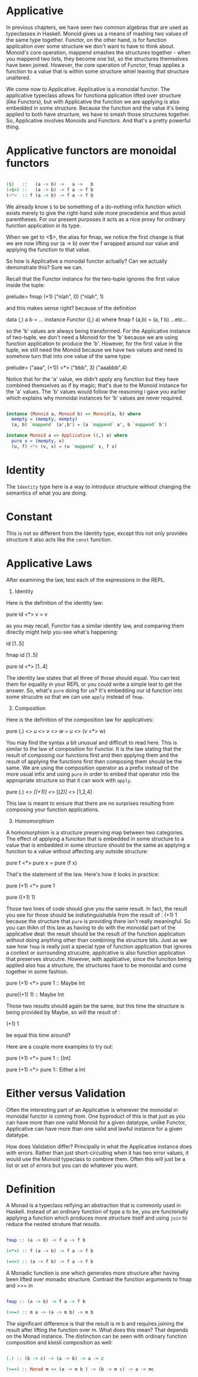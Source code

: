# Applicative

In previous chapters, we have seen two common algebras that are used as
typeclasses in Haskell. Monoid gives us a means of mashing two values of the
same type together. Functor, on the other hand, is for function application
over some structure we don't want to have to think about. Monoid's core
operation, mappend smashes the structures together - when you mappend two
lists, they become one list, so the structures themselves have been joined.
However, the core operation of Functor, fmap applies a function to a value that
is within some structure whiel leaving that structure unaltered.

We come now to Applicative. Applicative is a monoidal functor. The applicative
typeclass allows for functiona pplication lifted over structure (like
Functors), but with Applicative the function we are applying is also embedded
in some structure. Because the function and the value it's being applied to
both have structure, we have to smash those structures together. So,
Applicative involves Monoids and Functors. And that's a pretty powerful thing.
 
# Applicative functors are monoidal functors

```haskell

($)   ::   (a -> b) ->   a ->   b
(<$>) ::   (a -> b) -> f a -> f b
(<*>  :: f (a -> b) -> f a -> f b

```

We already know `$` to be something of a do-nothing infix function which exists
merely to give the right-hand side more precedence and thus avoid parentheses.
For our present purposes it acts as a nice proxy for ordinary function
application in its type.

When we get to <$>, the alias for fmap, we notice the first change is that we
are now lifting our (a -> b) over the f wrapped around our value and applying
the function to that value.

So how is Applicative a monodal functor actually? Can we actually demonstrate
this? Sure we can.

Recall that the Functor instance for the two-tuple ignores the first value
inside the tuple:

prelude> fmap (+1) ("nlah", 0)
("nlah", 1)

and this makes sense right? because of the definition

data (,) a b = ...
instance Functor ((,) a) where
  fmap f (a,b) = (a, f b)
...etc...


so the 'b' values are always being transformed. For the Applicative instance of
two-tuple, we don't need a Monoid for the 'b' because we are using function
application to produce the 'b'. However, for the first value in the tuple, we
still need the Monoid because we have two values and need to somehow turn that
into one value of the same type:

prelude> ("aaa", (+1)) <*> ("bbb", 3)
("aaabbb",4)

Notice that for the 'a' value, we didn't apply any function but they have
combined themselves as if by magic; that's due to the Monoid instance for the
'a' values. The 'b' values would follow the reasoning i gave you earlier which
explains why monoidal instances for 'b' values are never required.


```haskell

instance (Monoid a, Monoid b) => Monoid(a, b) where
  mempty = (mempty, mempty)
  (a, b) `mappend` (a',b') = (a `mappend` a', b `mappend` b')

instance Monoid a => Applicative ((,) a) where
  pure x = (mempty, x)
  (u, f) <*> (v, x) = (u `mappend` v, f x)

```

# Identity

The `Identity` type here is a way to introduce structure without changing the
semantics of what you are doing. 

# Constant

This is not so different from the Identity type, except this not only provides
structure it also acts like the `const` function. 

# Applicative Laws

After examining the law, test each of the expressions in the REPL.

1. Identity

Here is the definition of the identity law:

pure id <*> v = v

as you may recall, Functor has a similar identity law, and comparing them
directly might help you see what's happening:

id [1..5]

fmap id [1..5]

pure id <*> [1..4]


The identity law states that all three of those should equal. You can test them
for equality in your REPL or you could write a simple test to get the answer.
So, what's `pure` doing for us? It's embedding our id function into some
strucutre so that we can use `apply` instead of `fmap`.

2. Composition

Here is the definition of the composition law for applicatives:

pure (.) <*> u <*> v <*> w = u <*> (v <*> w)

You may find the syntax a bit unusual and difficult to read here. This is
similar to the law of composition for Functor. It is the law stating that the
result of composing our functions first and then applying them and the result
of applying the functions first then composing them should be the same. We are
using the composition operator as a prefix instead of the more usual infix and
using `pure` in order to embed that operator into the appropriate structure so
that it can work with `apply`.

pure (.) <*> [(+1)] <*> [(*2)] <*> [1,2,4]

This law is meant to ensure that there are no surprises resulting from
composing your function applications.

3. Homomorphism 

A homomorphism is a structure preserving map between two categories. The effect
of applying a funciton that is embedded in some structure to a value that is
embedded in some structure should be the same as applying a function to a value
without affecting any outside structure:

pure f <*> pure x = pure (f x)

That's the statement of the law. Here's how it looks in practice:

pure (+1) <*> pure 1

pure ((+1) 1) 

Those two lines of code should give you the same result. In fact, the result
you see for those should be indistinguishable from the result of : 
(+1) 1 
because the structure that `pure` is providing there isn't really meaningful.
So you can thikn of this law as having to do with the monoidal part of the
applicative deal: the result should be the result of the function application
without doing anything other than combining the structure bits. Just as we saw
how `fmap` is really just a special type of function application that ignores a
context or surrounding strucutre, applicative is also function application that
preserves strucutre. However, with applicative, since the funciton being
applied also has a structure, the structures have to be monoidal and come
together in some fashion.

pure (+1) <*> pure 1 :: Maybe Int

pure((+1) 1) :: Maybe Int

Those two results should again be the same, but this time the structure is
being provided by Maybe, so will the result of :

(+1) 1

be equal this time around? 

Here are a couple more examples to try out:

pure (+1) <*> pure 1 :: [Int]

pure (+1) <*> pure 1:: Either a Int

# Either versus Validation

Often the interesting part of an Applicative is wherever the monoidal in
monoidal functor is coming from. One byproduct of this is that just as you can
have more than one valid Monoid for a given datatype, unlike Functor,
Applicative can have more than one valid and lawful instance for a given
datatype.

How does Validation differ? Principally in what the Applicative instance does
with errors. Rather than just short-circuiting when it has two error values, it
would use the Monoid typeclass to combine them. Often this will just be a list
or set of errors but you can do whatever you want.






# Definition

A Monad is a typeclass reifying an abstraction that is commonly used in Haskell. Instead of an ordinary function of type a to be,
you are functorially applying a function which produces more structure itself and using `join` to reduce the nested struture that 
results.

```haskell

fmap :: (a -> b) -> f a -> f b

(<*>) :: f (a -> b) -> f a -> f b

(=<<) :: (a -> f b) -> f a -> f b

```

A Monadic function is one which generates more structure after having been lifted over monadic structure. Contrast the function
arguments to fmap and >>= in

```haskell

fmap :: (a -> b) -> f a -> f b

(>>=) :: m a -> (a -> m b) -> m b

```
The significant difference is that the result is m b and requires joining the result after lifting the function over m.
What does this mean? That depends on the Monad instance. The distinction can be seen with ordinary function 
composition and kleisli composition as well:
```haskell

(.) :: (b -> c) -> (a -> b) -> a -> c

(>=>) :: Monad m => (a -> m b ) -> (b -> m c) -> a -> mc

```
